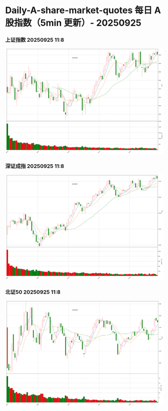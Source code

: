 
# Daily-A-share-market-quotes 每日 A 股指数（5min 更新）- 20250925

### 上证指数 20250925 11:8
![](./fig/2025/9/20250925-sh000001.png)

### 深证成指 20250925 11:8
![](./fig/2025/9/20250925-sz399001.png)

### 北证50 20250925 11:8
![](./fig/2025/9/20250925-bj899050.png)

